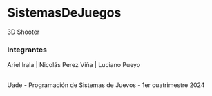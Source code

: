 # SistemasDeJuegos
3D Shooter

### Integrantes
Ariel Irala | Nicolás Perez Viña | Luciano Pueyo

##
Uade - Programación de Sistemas de Juevos - 1er cuatrimestre 2024
